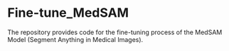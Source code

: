 # Fine-tune_MedSAM
The repository provides code for the fine-tuning process of the MedSAM Model (Segment Anything in Medical Images).
